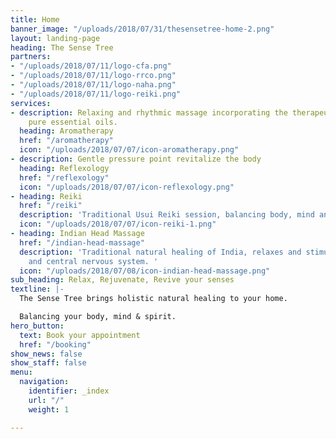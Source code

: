 ```yaml
---
title: Home
banner_image: "/uploads/2018/07/31/thesensetree-home-2.png"
layout: landing-page
heading: The Sense Tree
partners:
- "/uploads/2018/07/11/logo-cfa.png"
- "/uploads/2018/07/11/logo-rrco.png"
- "/uploads/2018/07/11/logo-naha.png"
- "/uploads/2018/07/11/logo-reiki.png"
services:
- description: Relaxing and rhythmic massage incorporating the therapeutic use of
    pure essential oils.
  heading: Aromatherapy
  href: "/aromatherapy"
  icon: "/uploads/2018/07/07/icon-aromatherapy.png"
- description: Gentle pressure point revitalize the body
  heading: Reflexology
  href: "/reflexology"
  icon: "/uploads/2018/07/07/icon-reflexology.png"
- heading: Reiki
  href: "/reiki"
  description: 'Traditional Usui Reiki session, balancing body, mind and spirit. '
  icon: "/uploads/2018/07/07/icon-reiki-1.png"
- heading: Indian Head Massage
  href: "/indian-head-massage"
  description: 'Traditional natural healing of India, relaxes and stimulates the brain
    and central nervous system. '
  icon: "/uploads/2018/07/08/icon-indian-head-massage.png"
sub_heading: Relax, Rejuvenate, Revive your senses
textline: |-
  The Sense Tree brings holistic natural healing to your home.

  Balancing your body, mind & spirit.
hero_button:
  text: Book your appointment
  href: "/booking"
show_news: false
show_staff: false
menu:
  navigation:
    identifier: _index
    url: "/"
    weight: 1

---
```

